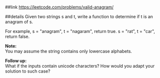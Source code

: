 ##link
https://leetcode.com/problems/valid-anagram/

##details
Given two strings s and t, write a function to determine if t is an anagram of s.

For example,
s = "anagram", t = "nagaram", return true.
s = "rat", t = "car", return false.

<b>Note:</b><br>
You may assume the string contains only lowercase alphabets.

<b>Follow up:</b><br>
What if the inputs contain unicode characters? How would you adapt your solution to such case?
